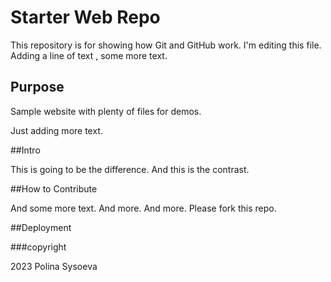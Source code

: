# Starter Web Repo

This repository is for showing how Git and GitHub work.
I'm editing this file. Adding a line of text , some more text.

## Purpose

Sample website with plenty of files for demos.

Just adding more text.

##Intro

This is going to be the difference. And this is the contrast.


##How to Contribute

And some more text. And more. And more.
Please fork this repo.



##Deployment

###copyright

2023 Polina Sysoeva